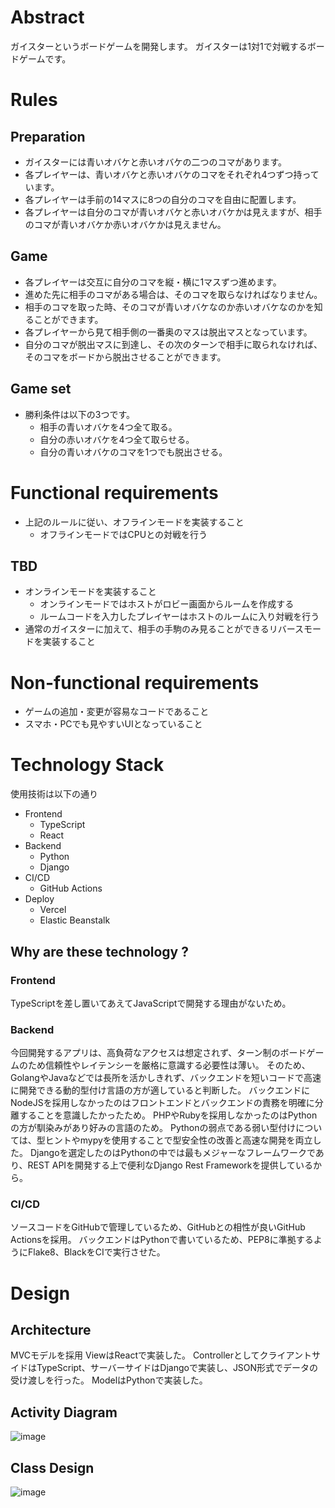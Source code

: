 # Abstract
ガイスターというボードゲームを開発します。
ガイスターは1対1で対戦するボードゲームです。

# Rules

## Preparation
- ガイスターには青いオバケと赤いオバケの二つのコマがあります。
- 各プレイヤーは、青いオバケと赤いオバケのコマをそれぞれ4つずつ持っています。
- 各プレイヤーは手前の14マスに8つの自分のコマを自由に配置します。
- 各プレイヤーは自分のコマが青いオバケと赤いオバケかは見えますが、相手のコマが青いオバケか赤いオバケかは見えません。

## Game
- 各プレイヤーは交互に自分のコマを縦・横に1マスずつ進めます。
- 進めた先に相手のコマがある場合は、そのコマを取らなければなりません。
- 相手のコマを取った時、そのコマが青いオバケなのか赤いオバケなのかを知ることができます。
- 各プレイヤーから見て相手側の一番奥のマスは脱出マスとなっています。
- 自分のコマが脱出マスに到達し、その次のターンで相手に取られなければ、そのコマをボードから脱出させることができます。

## Game set
- 勝利条件は以下の3つです。
    - 相手の青いオバケを4つ全て取る。
    - 自分の赤いオバケを4つ全て取らせる。
    - 自分の青いオバケのコマを1つでも脱出させる。

# Functional requirements
- 上記のルールに従い、オフラインモードを実装すること
    - オフラインモードではCPUとの対戦を行う

## TBD
- オンラインモードを実装すること
    - オンラインモードではホストがロビー画面からルームを作成する
    - ルームコードを入力したプレイヤーはホストのルームに入り対戦を行う
- 通常のガイスターに加えて、相手の手駒のみ見ることができるリバースモードを実装すること 

# Non-functional requirements
- ゲームの追加・変更が容易なコードであること
- スマホ・PCでも見やすいUIとなっていること

# Technology Stack
使用技術は以下の通り
- Frontend
    - TypeScript
    - React
- Backend
    - Python
    - Django
- CI/CD
    - GitHub Actions
- Deploy
    - Vercel
    - Elastic Beanstalk    


## Why are these technology ?

### Frontend
TypeScriptを差し置いてあえてJavaScriptで開発する理由がないため。

### Backend
今回開発するアプリは、高負荷なアクセスは想定されず、ターン制のボードゲームのため信頼性やレイテンシーを厳格に意識する必要性は薄い。
そのため、GolangやJavaなどでは長所を活かしきれず、バックエンドを短いコードで高速に開発できる動的型付け言語の方が適していると判断した。
バックエンドにNodeJSを採用しなかったのはフロントエンドとバックエンドの責務を明確に分離することを意識したかったため。
PHPやRubyを採用しなかったのはPythonの方が馴染みがあり好みの言語のため。
Pythonの弱点である弱い型付けについては、型ヒントやmypyを使用することで型安全性の改善と高速な開発を両立した。
Djangoを選定したのはPythonの中では最もメジャーなフレームワークであり、REST APIを開発する上で便利なDjango Rest Frameworkを提供しているから。


### CI/CD
ソースコードをGitHubで管理しているため、GitHubとの相性が良いGitHub Actionsを採用。
バックエンドはPythonで書いているため、PEP8に準拠するようにFlake8、BlackをCIで実行させた。

# Design

## Architecture

MVCモデルを採用
ViewはReactで実装した。
ControllerとしてクライアントサイドはTypeScript、サーバーサイドはDjangoで実装し、JSON形式でデータの受け渡しを行った。
ModelはPythonで実装した。

## Activity Diagram
![image](https://github.com/Amnis333/BoardGameStudio/assets/83019007/cae52556-86fe-43f0-8087-734b4641b61f)

## Class Design
![image](https://github.com/Amnis333/BoardGameStudio/assets/83019007/3bad1098-bd9c-4057-9e33-640a32ff900f)


